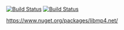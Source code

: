 [![Build Status](https://github.com/jasondavis303/libmp4.net/workflows/dotnet/badge.svg)](https://github.com/jasondavis303/dotnet/actions)
[![Build Status](https://github.com/jasondavis303/libmp4.net/workflows/nuget/badge.svg)](https://github.com/jasondavis303/nuget/actions)

https://www.nuget.org/packages/libmp4.net/